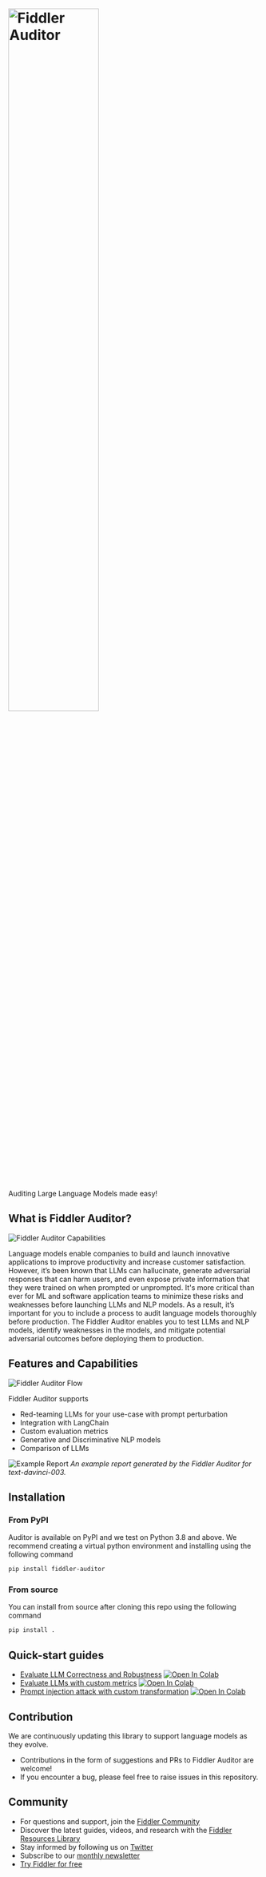 # <img src="https://github.com/fiddler-labs/fiddler-auditor/blob/main/docs/source/images/fiddler-auditor-logo.png?raw=true" width="60%" alt="Fiddler Auditor">

Auditing Large Language Models made easy!

<!-- [![lint](https://github.com/fiddler-labs/fiddler-auditor/actions/workflows/codelint.yml/badge.svg?event=schedule)](https://github.com/fiddler-labs/fiddler-auditor/actions/workflows/codelint.yml)
[![test](https://github.com/fiddler-labs/fiddler-auditor/actions/workflows/test.yml/badge.svg?event=schedule)](https://github.com/fiddler-labs/fiddler-auditor/actions/workflows/test.yml) -->


## What is Fiddler Auditor?

<div align="left">
    <img src="https://github.com/fiddler-labs/fiddler-auditor/blob/main/docs/source/images/monitoring-generative-ai-models_fiddler-auditor.png?raw=true"
         alt="Fiddler Auditor Capabilities"/>
</div>

Language models enable companies to build and launch innovative applications to improve productivity and increase customer satisfaction. 
However, it’s been known that LLMs can hallucinate, generate adversarial responses that can harm users, and even expose private information that they were trained on when prompted or unprompted. It's more critical than ever for ML and software application teams to minimize these risks and weaknesses before launching LLMs and NLP models. As a result, it’s important for you to include a process to audit language models thoroughly before production.
The Fiddler Auditor enables you to test LLMs and NLP models, identify weaknesses in the models, and mitigate potential adversarial outcomes before deploying them to production.

## Features and Capabilities

<p>
<div align="left">
    <img src="https://github.com/fiddler-labs/fiddler-auditor/blob/main/examples/images/fiddler-auditor-flow.png?raw=true"
         alt="Fiddler Auditor Flow"/>
</div>
</p>

Fiddler Auditor supports

- Red-teaming LLMs for your use-case with prompt perturbation
- Integration with LangChain
- Custom evaluation metrics
- Generative and Discriminative NLP models
- Comparison of LLMs

<p>
<div align="left">
    <img src="https://github.com/fiddler-labs/fiddler-auditor/blob/main/docs/source/images/fiddler-auditor-prompt-evaluation.png?raw=true"
         alt="Example Report"/>
    <em> An example report generated by the Fiddler Auditor for text-davinci-003. </em>
</div>
</p>


## Installation

### From PyPI
Auditor is available on PyPI and we test on Python 3.8 and above. We recommend creating a virtual python environment and installing using the following command

```bash
pip install fiddler-auditor
```

### From source
You can install from source after cloning this repo using the following command

```bash
pip install .
```

## Quick-start guides
- [Evaluate LLM Correctness and Robustness](https://github.com/fiddler-labs/fiddler-auditor/blob/main/examples/LLM_Evaluation.ipynb) [![Open In Colab](https://colab.research.google.com/assets/colab-badge.svg)](https://colab.research.google.com/github/fiddler-labs/fiddler-auditor/blob/main/examples/LLM_Evaluation.ipynb)
- [Evaluate LLMs with custom metrics](https://github.com/fiddler-labs/fiddler-auditor/blob/main/examples/Custom_Evaluation.ipynb) [![Open In Colab](https://colab.research.google.com/assets/colab-badge.svg)](https://colab.research.google.com/github/fiddler-labs/fiddler-auditor/blob/main/examples/Custom_Evaluation.ipynb)
- [Prompt injection attack with custom transformation](https://github.com/fiddler-labs/fiddler-auditor/blob/main/examples/Custom_Transformation.ipynb) [![Open In Colab](https://colab.research.google.com/assets/colab-badge.svg)](https://colab.research.google.com/github/fiddler-labs/fiddler-auditor/blob/main/examples/Custom_Transformation.ipynb)


## Contribution
We are continuously updating this library to support language models as they evolve. 

- Contributions in the form of suggestions and PRs to Fiddler Auditor are welcome!
- If you encounter a bug, please feel free to raise issues in this repository.

## Community
- For questions and support, join the [Fiddler Community](https://www.fiddler.ai/slackinvite)
- Discover the latest guides, videos, and research with the [Fiddler Resources Library](https://www.fiddler.ai/resources)
- Stay informed by following us on [Twitter](https://twitter.com/fiddlerlabs)
- Subscribe to our [monthly newsletter](https://www.fiddler.ai/blog#subscribe)
- [Try Fiddler for free](https://www.fiddler.ai/trial)
